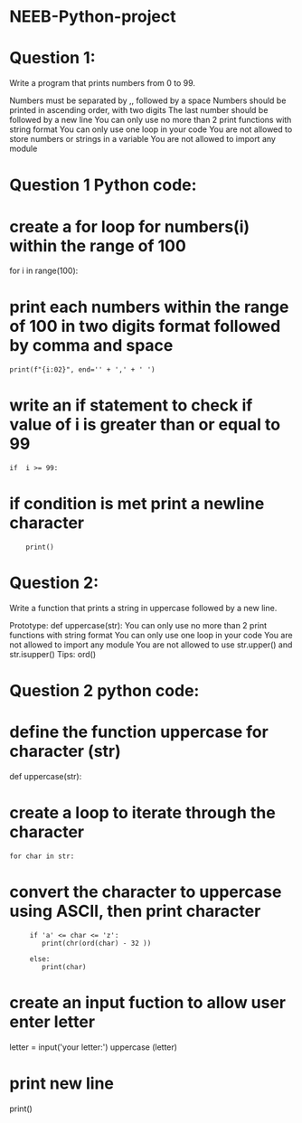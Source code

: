 # NEEB-Python-project

# Question 1:
Write a program that prints numbers from 0 to 99.

Numbers must be separated by ,, followed by a space
Numbers should be printed in ascending order, with two digits
The last number should be followed by a new line
You can only use no more than 2 print functions with string format
You can only use one loop in your code
You are not allowed to store numbers or strings in a variable
You are not allowed to import any module
# Question 1 Python code:

# create a for loop for numbers(i) within the range of 100 
for i in range(100):

# print each numbers within the range of 100 in two digits format followed by comma and space
	print(f"{i:02}", end='' + ',' + ' ')
	
# write an if statement to check if value of i is greater than or equal to 99
	if  i >= 99:
# if condition is met print a newline character
		print()
  
	
# Question 2: 
Write a function that prints a string in uppercase followed by a new line.

Prototype: def uppercase(str):
You can only use no more than 2 print functions with string format
You can only use one loop in your code
You are not allowed to import any module
You are not allowed to use str.upper() and str.isupper()
Tips: ord()

# Question 2 python code:

# define the function uppercase for character (str)

def uppercase(str):
  
 # create a loop to iterate through the character
    for char in str:

#  convert the character to uppercase using ASCII, then print character
    	 if 'a' <= char <= 'z':
    	 	print(chr(ord(char) - 32 ))
 
    	 else:
    	 	print(char)
    	 	
#  create an input fuction to allow user enter letter
letter = input('your letter:')
uppercase (letter)
# print new line
print()

